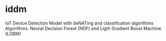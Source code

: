 # iddm
IoT Device Detection Model with deNATing and classification algorithms
Algorithms:  Neural Decision Forest (NDF) and Ligth Gradient Boost Machine (LGBM)

